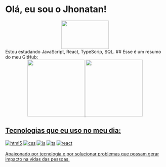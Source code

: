 # Olá, eu sou o Jhonatan!
<div align="center">
  <a align="center" href="https://www.linkedin.com/in/jhonatan-silva-834773292" target="_blank"><img height="90" width="150" src="https://cdn.jsdelivr.net/gh/devicons/devicon/icons/linkedin/linkedin-original-wordmark.svg" /></a>
</div>
Estou estudando JavaScript, React, TypeScrip, SQL.
## Esse é um resumo do meu GitHub:
<div align="center">
  <a href="https://github.com/JhonatanSilva90">
  <img height="180em" src="https://github-readme-stats.vercel.app/api?username=JhonatanSilva90&show_icons=true&theme=dark&include_all_commits=true&count_private=true"/>
  <img height="180em" src="https://github-readme-stats.vercel.app/api/top-langs/?username=JhonatanSilva90&layout=compact&langs_count=7&theme=dark"/>
</div>

## Tecnologias que eu uso no meu dia:
<div style="display: inline_block">
  <img align="center" alt="html5" src="https://img.shields.io/badge/HTML5-E34F26?style=for-the-badge&logo=html5&logoColor=white" />
  <img align="center" alt="css" src="https://img.shields.io/badge/CSS3-1572B6?style=for-the-badge&logo=css3&logoColor=white" />
  <img align="center" alt="js" src="https://img.shields.io/badge/JavaScript-F7DF1E?style=for-the-badge&logo=javascript&logoColor=black" />
  <img align="center" alt="ts" src="https://img.shields.io/badge/TypeScript-007ACC?style=for-the-badge&logo=typescript&logoColor=white" />
  <img align="center" alt="react" src="https://img.shields.io/badge/React-20232A?style=for-the-badge&logo=react&logoColor=61DAFB" />
</div>
<br/>
Apaixonado por tecnologia e por solucionar problemas que possam gerar impacto na vidas das pessoas.

